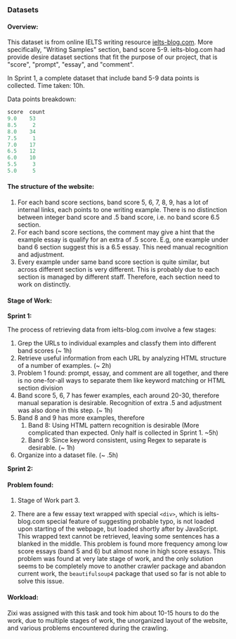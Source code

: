 ### Datasets

#### Overview: 

This dataset is from online IELTS writing resource [ielts-blog.com](https://www.ielts-blog.com/ielts-writing-samples-essays-letters-reports/). More specifically, "Writing Samples" section, band score 5-9. ielts-blog.com had provide desire dataset sections that fit the purpose of our project, that is "score", "prompt", "essay", and "comment".

In Sprint 1, a complete dataset that include band 5-9 data points is collected. Time taken: 10h. 

Data points breakdown:

```python
score  count
9.0    53
8.5     2
8.0    34
7.5     1
7.0    17
6.5    12
6.0    10
5.5     3
5.0     5
```

#### The structure of the website:

1. For each band score sections, band score 5, 6, 7, 8, 9, has a lot of internal links, each points to one writing example. There is no distinction between integer band score and .5 band score, i.e. no band score 6.5 section.
2. For each band score sections, the comment may give a hint that the example essay is qualify for an extra of .5 score. E.g, one example under band 6 section suggest this is a 6.5 essay. This need manual recognition and adjustment.
3. Every example under same band score section is quite similar, but across different section is very different. This is probably due to each section is managed by different staff. Therefore, each section need to work on distinctly.

#### Stage of Work:

**Sprint 1:**

The process of retrieving data from ielts-blog.com involve a few stages:
1. Grep the URLs to individual examples and classfy them into different band scores (~ 1h)
2. Retrieve useful information from each URL by analyzing HTML structure of a number of examples. (~ 2h)
3. Problem 1 found: prompt, essay, and comment are all together, and there is no one-for-all ways to separate them like keyword matching or HTML section division
4. Band score 5, 6, 7 has fewer examples, each around 20-30, therefore manual separation is desirable. Recognition of extra .5 and adjustment was also done in this step. (~ 1h) 
5. Band 8 and 9 has more examples, therefore 
   1. Band 8: Using HTML pattern recognition is desirable (More complicated than expected. Only half is collected in Sprint 1. ~5h)
   2. Band 9: Since keyword consistent, using Regex to separate is desirable. (~ 1h)
6. Organize into a dataset file. (~ .5h)



**Sprint 2:**



#### Problem found:

1. Stage of Work part 3.

2. There are a few essay text wrapped with special `<div>`, which is ielts-blog.com special feature of suggesting probable typo, is not loaded upon starting of the webpage, but loaded shortly after by JavaScript. This wrapped text cannot be retrieved, leaving some sentences has a blanked in the middle. This problem is found more frequency among low score essays (band 5 and 6) but almost none in high score essays. This problem was found at very late stage of work, and the only solution seems to be completely move to another crawler package and abandon current work, the `beautifulsoup4` package that used so far is not able to solve this issue. 

#### Workload:
Zixi was assigned with this task and took him about 10-15 hours to do the work, due to multiple stages of work, the unorganized layout of the website, and various problems encountered during the crawling.